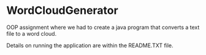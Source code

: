 # WordCloudGenerator
OOP assignment where we had to create a java program that converts a text file to a word cloud.

Details on running the application are within the README.TXT file.

